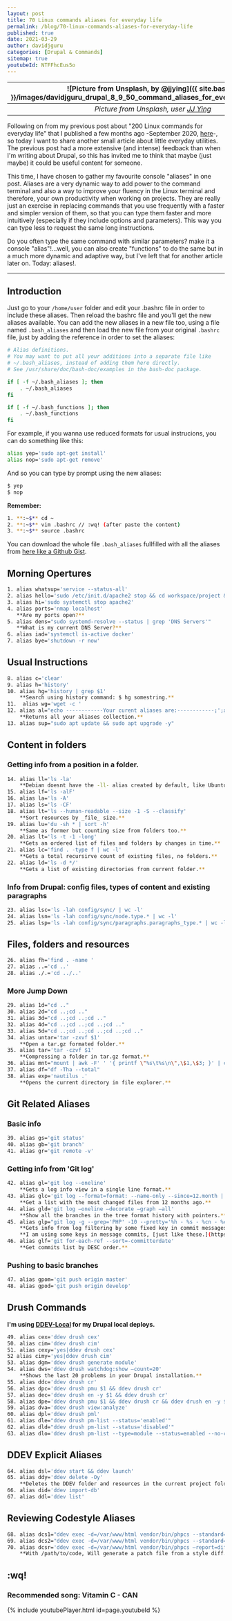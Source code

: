 ```yaml
---
layout: post
title: 70 Linux commands aliases for everyday life
permalink: /blog/70-linux-commands-aliases-for-everyday-life
published: true
date: 2021-03-29
author: davidjguru
categories: [Drupal & Commands]
sitemap: true
youtubeId: NTFFhcEus5o
---
```


| ![Picture from Unsplash, by @jjying]({{ site.baseurl }}/images/davidjguru_drupal_8_9_50_command_aliases_for_everyday_life_main.jpg) |
|:--:|
| *Picture from Unsplash, user [JJ Ying](https://unsplash.com/@jjying)* |

Following on from my previous post about "200 Linux commands for everyday life" that I published a few months ago -September 2020, [here](https://davidjguru.github.io/blog/200-linux-commands-for-everyday-life)-, so today I want to share another small article about little everyday utilities. The previous post had a more extensive (and intense) feedback than when I'm writing about Drupal, so this has invited me to think that maybe (just maybe) it could be useful content for someone.  
<!--more-->

This time, I have chosen to gather my favourite console "aliases" in one post. Aliases are a very dynamic way to add power to the command terminal and also a way to improve your fluency in the Linux terminal and therefore, your own productivity when working on projects. They are really just an exercise in replacing commands that you use frequently with a faster and simpler version of them, so that you can type them faster and more intuitively (especially if they include options and parameters). This way you can type less to request the same long instructions.  

Do you often type the same command with similar parameters? make it a console "alias"!...well, you can also create "functions" to do the same but in a much more dynamic and adaptive way, but I've left that for another article later on. Today: aliases!.  

-------------------------------------------------------------------------------
## Introduction
Just go to your `/home/user` folder and edit your .bashrc file in order to include these aliases. Then reload the bashrc file and you'll get the new aliases available. You can add the new aliases in a new file too, using a file named `.bash_aliases` and then load the new file from your original `.bashrc` file, just by adding the reference in order to set the aliases:  

```bash
# Alias definitions.
# You may want to put all your additions into a separate file like
# ~/.bash_aliases, instead of adding them here directly.
# See /usr/share/doc/bash-doc/examples in the bash-doc package.

if [ -f ~/.bash_aliases ]; then
    . ~/.bash_aliases
fi

if [ -f ~/.bash_functions ]; then
    . ~/.bash_functions
fi
```

For example, if you wanna use reduced formats for usual instrucions, you can do something like this: 

```bash
alias yep='sudo apt-get install'
alias nop='sudo apt-get remove'
```

And so you can type by prompt using the new aliases:  

```bash
$ yep
$ nop
```

**Remember:**  
```bash
1. **:~$** cd ~    
2. **:~$** vim .bashrc // :wq! (after paste the content)      
3. **:~$** source .bashrc   
```

You can download the whole file `.bash_aliases` fullfilled with all the aliases from [here like a Github Gist](https://gist.github.com/davidjguru/019beabeac6245959564499db3e45084#file-bash_aliases). 

## Morning Opertures
```bash
1. alias whatsup='service --status-all'  
2. alias hello='sudo /etc/init.d/apache2 stop && cd workspace/project && ddev start && ddev launch'   
3. alias hi='sudo systemctl stop apache2'  
4. alias ports='nmap localhost'  
   **Are my ports open?**
5. alias dens="sudo systemd-resolve --status | grep 'DNS Servers'"
   **What is my current DNS Server?**
6. alias iad='systemctl is-active docker'  
7. alias bye='shutdown -r now'  
```
## Usual Instructions  
```bash
8. alias c='clear'  
9. alias h='history'  
10. alias hg='history | grep $1'  
    **Search using history command: $ hg somestring.**  
11.  alias wg='wget -c '  
12. alias al="echo ------------Your curent aliases are:------------¡';alias"  
    **Returns all your aliases collection.**
13. alias sup="sudo apt update && sudo apt upgrade -y"  
```
## Content in folders  

### Getting info from a position in a folder.
```bash
14. alias ll='ls -la'  
    **Debian doesnt have the -ll- alias created by default, like Ubuntu.**    
15. alias lf='ls -alF'  
16. alias la='ls -A'  
17. alias ls='ls -CF'  
18. alias lt='ls --human-readable --size -1 -S --classify'  
    **Sort resources by _file_ size.**   
19. alias lu='du -sh * | sort -h'  
    **Same as former but counting size from folders too.**   
20. alias lt='ls -t -1 -long'  
    **Gets an ordered list of files and folders by changes in time.**   
21. alias lc='find . -type f | wc -l'  
    **Gets a total recursirve count of existing files, no folders.**   
22. alias ld='ls -d */'  
    **Gets a list of existing directories from current folder.**   
```
### Info from Drupal: config files, types of content and existing paragraphs  
```bash
23. alias lsc='ls -lah config/sync/ | wc -l'   
24. alias lsn='ls -lah config/sync/node.type.* | wc -l'    
25. alias lsp='ls -lah config/sync/paragraphs.paragraphs_type.* | wc -l'  
```
## Files, folders and resources  
```bash
26. alias fh='find . -name '   
27. alias ..='cd ..'  
28. alias ./.='cd ../..' 
``` 
### More Jump Down  
```bash
29. alias 1d="cd .."  
30. alias 2d="cd ..;cd .."  
31. alias 3d="cd ..;cd ..;cd .."  
32. alias 4d="cd ..;cd ..;cd ..;cd .."  
33. alias 5d="cd ..;cd ..;cd ..;cd ..;cd .."  
34. alias untar='tar -zxvf $1'  
    **Open a tar.gz formated folder.**  
35. alias tar='tar -czvf $1'  
    **Compressing a folder in tar.gz format.**  
36. alias mnt="mount | awk -F' ' '{ printf \"%s\t%s\n\",\$1,\$3; }' | column -t | egrep ^/dev/ | sort"  
37. alias df="df -Tha --total"   
38. alias exp='nautilus .'  
    **Opens the current directory in file explorer.**  
```
## Git Related Aliases  

### Basic info
```bash
39. alias gs='git status'  
40. alias gb='git branch'  
41. alias gr='git remote -v'  
```
### Getting info from 'Git log'  
```bash
42. alias gl='git log --oneline'  
    **Gets a log info view in a single line format.**    
43. alias glc='git log --format=format: --name-only --since=12.month | egrep -v '^$' | sort | uniq -c  | sort -nr | head -50'  
    **Get a list with the most changed files from 12 months ago.**  
44. alias gld='git log –oneline –decorate –graph –all'  
    **Show all the branches in the tree format history with pointers.**  
45. alias glp="git log -g --grep='PHP' -10 --pretty='%h - %s - %cn - %cd'"  
    **Gets info from log filtering by some fixed key in commit messages.**  
    **I am using some keys in message commits, [just like these.](https://gitlab.com/-/snippets/2096890)**  
46. alias glf='git for-each-ref --sort=-committerdate'   
    **Get commits list by DESC order.**
```
### Pushing to basic branches 
```bash
47. alias gpom='git push origin master'  
48. alias gpod='git push origin develop'  
```
## Drush Commands
**I'm using [DDEV-Local](https://ddev.readthedocs.io/en/stable/) for my Drupal local deploys.**  
```bash
49. alias cex='ddev drush cex'  
50. alias cim='ddev drush cim'  
51. alias cexy='yes|ddev drush cex'  
52 alias cimy='yes|ddev drush cim'  
53. alias dgm='ddev drush generate module'  
54. alias dws='ddev drush watchdog:show –count=20'  
    **Shows the last 20 problems in your Drupal installation.**  
55. alias ddc='ddev drush cr'  
56. alias dpc='ddev drush pmu $1 && ddev drush cr'
57. alias dec='ddev drush en -y $1 && ddev drush cr'
58. alias dpe='ddev drush pmu $1 && ddev drush cr && ddev drush en -y $1'
59. alias dva='ddev drush view:analyze'
60. alias dpl='ddev drush pml'
61. alias dle="ddev drush pm-list --status='enabled'"
62. alias dld="ddev drush pm-list --status='disabled'"
63. alias dlo='ddev drush pm-list --type=module --status=enabled --no-core'
```
## DDEV Explicit Aliases   
```bash
64. alias dsl='ddev start && ddev launch'   
65. alias ddy='ddev delete -Oy'  
    **Deletes the DDEV folder and resources in the current project folder.**  
66. alias did='ddev import-db'   
67. alias ddl='ddev list'  
```
## Reviewing Codestyle Aliases  
```bash
68. alias dcs1="ddev exec -d=/var/www/html vendor/bin/phpcs --standard=Drupal --extensions='php,module,inc,install,test,profile,theme,info,txt,md' web/modules/custom/"  
69. alias dcs2="ddev exec -d=/var/www/html vendor/bin/phpcs --standard=DrupalPractice --extensions='php,module,inc,install,test,profile,theme,info,txt,md' web/modules/custom/"  
70. alias dcsr='ddev exec -d=/var/www/html vendor/bin/phpcs –report=diff'  
    **With /path/to/code, Will generate a patch file from a style diff.**
```
## :wq!

### Recommended song: Vitamin C - CAN

{% include youtubePlayer.html id=page.youtubeId %}
